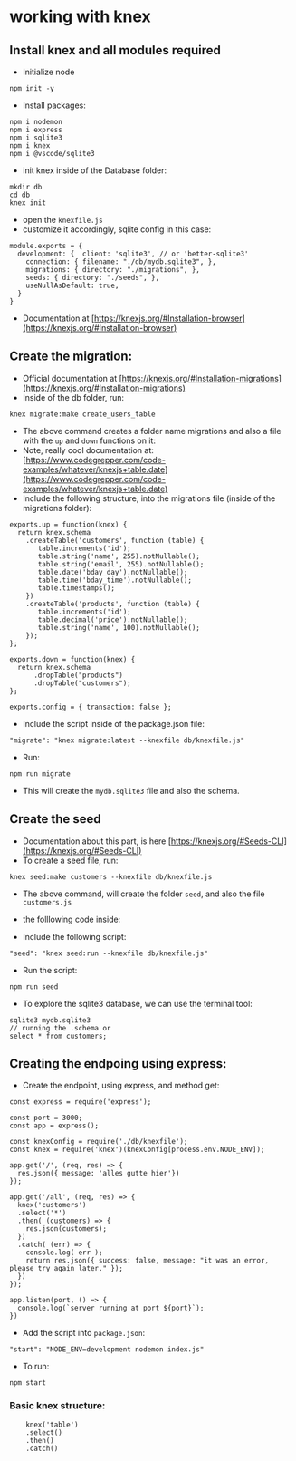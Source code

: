 # working with knex 

## Install knex and all modules required

- Initialize node
```
npm init -y
```

- Install packages:
```
npm i nodemon
npm i express
npm i sqlite3
npm i knex
npm i @vscode/sqlite3
```

- init knex inside of the Database folder:
```
mkdir db
cd db
knex init
```

- open the `knexfile.js`
- customize it accordingly, sqlite config in this case: 

```
module.exports = {
  development: {  client: 'sqlite3', // or 'better-sqlite3'
    connection: { filename: "./db/mydb.sqlite3", },
    migrations: { directory: "./migrations", },
    seeds: { directory: "./seeds", },
    useNullAsDefault: true,
  }
}
```
- Documentation at [https://knexjs.org/#Installation-browser](https://knexjs.org/#Installation-browser)

## Create the migration: 
- Official documentation at [https://knexjs.org/#Installation-migrations](https://knexjs.org/#Installation-migrations)
- Inside of the db folder, run:
```
knex migrate:make create_users_table
```

- The above command creates a folder name migrations and also a file with the `up` and `down` functions on it: 
- Note, really cool documentation at: [https://www.codegrepper.com/code-examples/whatever/knexjs+table.date](https://www.codegrepper.com/code-examples/whatever/knexjs+table.date)
- Include the following structure, into the migrations file (inside of the migrations folder):
```
exports.up = function(knex) {
  return knex.schema
    .createTable('customers', function (table) {
       table.increments('id');
       table.string('name', 255).notNullable();
       table.string('email', 255).notNullable();
       table.date('bday_day').notNullable();
       table.time('bday_time').notNullable();
       table.timestamps();
    })
    .createTable('products', function (table) {
       table.increments('id');
       table.decimal('price').notNullable();
       table.string('name', 100).notNullable();
    });
};

exports.down = function(knex) {
  return knex.schema
      .dropTable("products")
      .dropTable("customers");
};

exports.config = { transaction: false };
```

- Include the script inside of the package.json file:
```
"migrate": "knex migrate:latest --knexfile db/knexfile.js"
```

- Run:
```
npm run migrate
```

- This will create the `mydb.sqlite3` file and also the schema.


## Create the seed
- Documentation about this part, is here [https://knexjs.org/#Seeds-CLI](https://knexjs.org/#Seeds-CLI)
- To create a seed file, run: 
```
knex seed:make customers --knexfile db/knexfile.js
```

- The above command, will create the folder `seed`, and also the file `customers.js`

- the folllowing code inside:

- Include the following script:
```
"seed": "knex seed:run --knexfile db/knexfile.js"
```

- Run the script:
```
npm run seed
```

- To explore the sqlite3 database, we can use the terminal tool:
```
sqlite3 mydb.sqlite3
// running the .schema or 
select * from customers;
```

## Creating the endpoing using express:
- Create the endpoint, using express, and method get:
```
const express = require('express');

const port = 3000;
const app = express();

const knexConfig = require('./db/knexfile');
const knex = require('knex')(knexConfig[process.env.NODE_ENV]);

app.get('/', (req, res) => {
  res.json({ message: 'alles gutte hier'})
});

app.get('/all', (req, res) => {
  knex('customers')
  .select('*')
  .then( (customers) => {
    res.json(customers);
  })
  .catch( (err) => {
    console.log( err );
    return res.json({ success: false, message: "it was an error, please try again later." });
  })
});

app.listen(port, () => {
  console.log(`server running at port ${port}`);
})
```

- Add the script into `package.json`:
```
"start": "NODE_ENV=development nodemon index.js"
```

- To run:
```
npm start
```


### Basic knex structure:

```
    knex('table')
    .select()
    .then()
    .catch()
```

